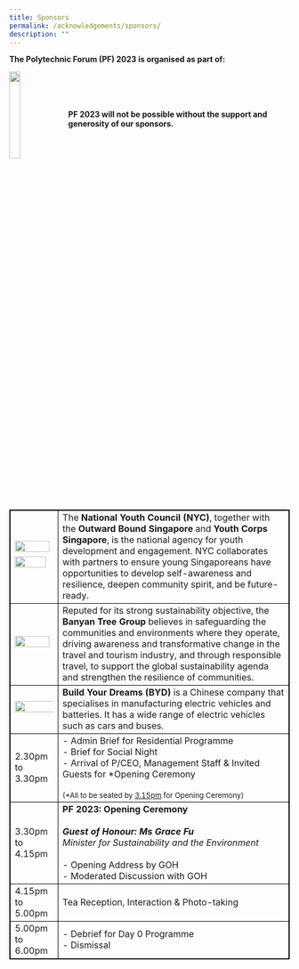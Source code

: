```yaml
---
title: Sponsors
permalink: /acknowledgements/sponsors/
description: ""
---
```

**The Polytechnic Forum (PF) 2023 is organised as part of:**

<a href="https://www.moe.gov.sg/news/press-releases/20230530-lee-kuan-yew-centennial-fund-launched-to-support-about-2000-students-annually-through-scholarships-and-programmes"><img style="float: left; width: 20%; margin-right: 1%; margin-bottom: 0.5em;" src="https://hosting.photobucket.com/images/i/tracyng81/SYLP_Colored-01.png?width=320&amp;height=320&amp;fit=bounds"></a>
<br>
<br>
<br>
<br>
**PF 2023 will not be possible without the support and generosity of our sponsors.**

<style>
table, th, td {
  border:1px solid black;
}
</style>

<table style="width:100%">
  <tbody><tr>
  </tr>
  <tr>
    <td><a href="https://www.nyc.gov.sg/"><img style="float: left; width: 95%; margin-right: 1%; margin-bottom: 0.5em;" src="https://hosting.photobucket.com/images/i/tracyng81/NYC.png?width=320&amp;height=320&amp;fit=bounds"></a><br><a href="https://www.youthcorps.gov.sg/"><img style="float: left; width: 90%; margin-right: 1%; margin-bottom: 0.5em;" src="https://hosting.photobucket.com/images/i/tracyng81/YCS_4C_black_words.png?width=320&amp;height=320&amp;fit=bounds"></a></td>
		<td>The <b>National Youth Council (NYC)</b>, together with the <b>Outward Bound Singapore</b> and <b>Youth Corps Singapore</b>, is the national agency for youth development and engagement. NYC collaborates with partners to ensure young Singaporeans have opportunities to develop self-awareness and resilience, deepen community spirit, and be future-ready.</td>
  </tr>
  <tr>
    <td><a href="https://www.banyantree.com/"><img style="float: left; width: 95%; margin-right: 1%; margin-bottom: 0.5em;" src="https://hosting.photobucket.com/images/i/tracyng81/Chairman_-_Mock_Image.jpg?width=320&amp;height=320&amp;fit=bounds"></a></td>
		<td>Reputed for its strong sustainability objective, the <b>Banyan Tree Group</b> believes in safeguarding the communities and environments where they operate, driving awareness and transformative change in the travel and tourism industry, and through responsible travel, to support the global sustainability agenda and strengthen the resilience of communities.</td>
  </tr>
		<tr>
    <td><a href="https://www.simedarbymotors.com/about-us/overview"><img style="float: left; width: 112%; margin-right: 1%; margin-bottom: 0.5em;" src="https://hosting.photobucket.com/images/i/tracyng81/BYD_x_SDM_Logo_(RED)RED.png?width=320&amp;height=320&amp;fit=bounds"></a></td>
			<td><b>Build Your Dreams (BYD)</b> is a Chinese company that specialises in manufacturing electric vehicles and batteries. It has a wide range of electric vehicles such as cars and buses.</td>
  </tr>
  <tr>
		<td>2.30pm to 3.30pm</td>
    <td>- Admin Brief for Residential Programme<br>- Brief for Social Night<br>- Arrival of P/CEO, Management Staff &amp; Invited Guests for *Opening Ceremony<br><br><font size="-1">(*All to be seated by <u>3.15pm</u> for Opening Ceremony)</font></td>
  </tr>
		<tr>
			<td>3.30pm to 4.15pm</td>
			<td><b>PF 2023: Opening Ceremony</b><br><br><b><i>Guest of Honour: Ms Grace Fu</i></b><br><i>Minister for Sustainability and the Environment</i><br><br>- Opening Address by GOH<br>- Moderated Discussion with GOH</td>
  </tr>
		<tr>
			<td>4.15pm to 5.00pm</td>
    <td>Tea Reception, Interaction &amp; Photo-taking</td>
  </tr>
  <tr>
		<td>5.00pm to 6.00pm</td>
    <td>- Debrief for Day 0 Programme<br>- Dismissal</td>
  </tr>
  <tr>
</tr></tbody></table>